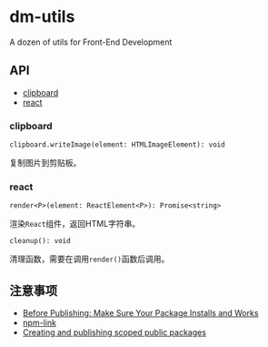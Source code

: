 # dm-utils

A dozen of utils for Front-End Development

## API

- [clipboard](#clipboard)
- [react](#react)

### clipboard

`clipboard.writeImage(element: HTMLImageElement): void`

复制图片到剪贴板。

### react

`render<P>(element: ReactElement<P>): Promise<string>`

渲染`React`组件，返回HTML字符串。

`cleanup(): void`

清理函数，需要在调用`render()`函数后调用。

## 注意事项

- [Before Publishing: Make Sure Your Package Installs and Works](https://docs.npmjs.com/cli/v10/using-npm/developers/#before-publishing-make-sure-your-package-installs-and-works)
- [npm-link](https://docs.npmjs.com/cli/v9/commands/npm-link)
- [Creating and publishing scoped public packages](https://docs.npmjs.com/creating-and-publishing-scoped-public-packages)
